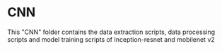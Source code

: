 # CNN

This "CNN" folder contains the data extraction scripts, data processing scripts and model training scripts of Inception-resnet and mobilenet v2
